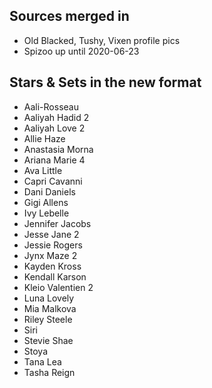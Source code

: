 ## Sources merged in
* Old Blacked, Tushy, Vixen profile pics
* Spizoo up until 2020-06-23

## Stars & Sets in the new format
* Aali-Rosseau
* Aaliyah Hadid 2
* Aaliyah Love 2
* Allie Haze
* Anastasia Morna
* Ariana Marie 4
* Ava Little
* Capri Cavanni
* Dani Daniels
* Gigi Allens
* Ivy Lebelle
* Jennifer Jacobs
* Jesse Jane 2
* Jessie Rogers
* Jynx Maze 2
* Kayden Kross
* Kendall Karson
* Kleio Valentien 2
* Luna Lovely
* Mia Malkova
* Riley Steele
* Siri
* Stevie Shae
* Stoya
* Tana Lea
* Tasha Reign
